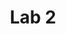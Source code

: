 ---
title: "Lab 2"
description: "Play with Kubernetes"
lead: "Play with Kubernetes"
menu:
  docs:
    parent: "labs"
    identifier: "play-with-kubernetes"
weight: 300
draft: true
---